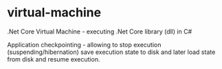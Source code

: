 # virtual-machine
.Net Core Virtual Machine - executing .Net Core library (dll) in C#


Application checkpointing - allowing to stop execution (suspending/hibernation) save execution state to disk and later load state from disk and resume execution.

